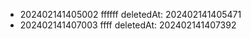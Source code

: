 - 202402141405002 ffffff deletedAt: 202402141405471
- 202402141407003 ffff deletedAt: 202402141407392